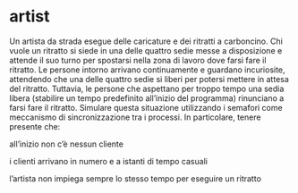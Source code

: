 # artist

Un artista da strada esegue delle caricature e dei ritratti a carboncino. Chi vuole un ritratto si siede
in una delle quattro sedie messe a disposizione e attende il suo turno per spostarsi nella zona di lavoro 
dove farsi fare il ritratto. Le persone intorno arrivano continuamente e guardano incuriosite, attendendo
che una delle quattro sedie si liberi per potersi mettere in attesa del ritratto. Tuttavia, le persone che
aspettano per troppo tempo una sedia libera (stabilire un tempo predefinito all’inizio del programma)
rinunciano a farsi fare il ritratto. Simulare questa situazione utilizzando i semafori come meccanismo di
sincronizzazione tra i processi. In particolare, tenere presente che:

all’inizio non c’è nessun cliente

i clienti arrivano in numero e a istanti di tempo casuali

l’artista non impiega sempre lo stesso tempo per eseguire un ritratto
